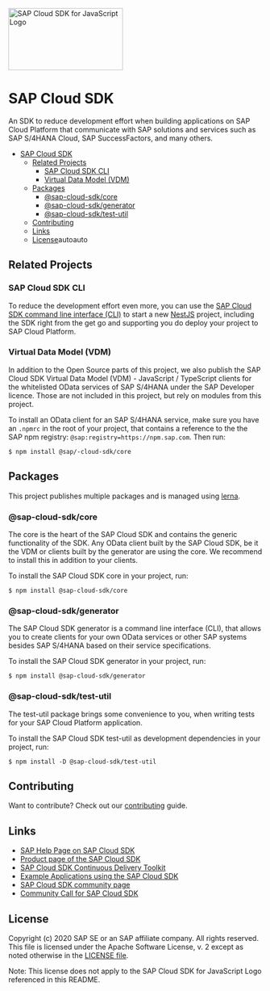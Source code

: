 <a href="https://sap.com/s4sdk"><img src="https://help.sap.com/doc/2324e9c3b28748a4ae2ad08166d77675/1.0/en-US/logo-with-js.svg" alt="SAP Cloud SDK for JavaScript Logo" height="122.92" width="226.773"/></a>

# SAP Cloud SDK
An SDK to reduce development effort when building applications on SAP Cloud Platform that communicate with SAP solutions and services such as SAP S/4HANA Cloud, SAP SuccessFactors, and many others.

<!-- TOC -->
- [SAP Cloud SDK](#sap-cloud-sdk)
  - [Related Projects](#related-projects)
    - [SAP Cloud SDK CLI](#sap-cloud-sdk-cli)
    - [Virtual Data Model (VDM)](#virtual-data-model-vdm)
  - [Packages](#packages)
    - [@sap-cloud-sdk/core](#sap-cloud-sdkcore)
    - [@sap-cloud-sdk/generator](#sap-cloud-sdkgenerator)
    - [@sap-cloud-sdk/test-util](#sap-cloud-sdktest-util)
  - [Contributing](#contributing)
  - [Links](#links)
  - [License](#license)autoauto<!-- /TOC -->

## Related Projects

### SAP Cloud SDK CLI
To reduce the development effort even more, you can use the [SAP Cloud SDK command line interface (CLI)](https://github.com/sap/cloud-sdk-cli) to start a new [NestJS](https://github.com/nestjs/nest) project, including the SDK right from the get go and supporting you do deploy your project to SAP Cloud Platform.

### Virtual Data Model (VDM)
In addition to the Open Source parts of this project, we also publish the SAP Cloud SDK Virtual Data Model (VDM) - JavaScript / TypeScript clients for the whitelisted OData services of SAP S/4HANA under the SAP Developer licence. Those are not included in this project, but rely on modules from this project.

To install an OData client for an SAP S/4HANA service, make sure you have an `.npmrc` in the root of your project, that contains a reference to the the SAP npm registry: `@sap:registry=https://npm.sap.com`.
Then run:
```sh-session
$ npm install @sap/-cloud-sdk/core
```

## Packages
This project publishes multiple packages and is managed using [lerna](https://github.com/lerna/lerna).

### @sap-cloud-sdk/core
The core is the heart of the SAP Cloud SDK and contains the generic functionality of the SDK. Any OData client built by the SAP Cloud SDK, be it the VDM or clients built by the generator are using the core. We recommend to install this in addition to your clients.

To install the SAP Cloud SDK core in your project, run:
```sh-session
$ npm install @sap-cloud-sdk/core
```

### @sap-cloud-sdk/generator
The SAP Cloud SDK generator is a command line interface (CLI), that allows you to create clients for your own OData services or other SAP systems besides SAP S/4HANA based on their service specifications.

To install the SAP Cloud SDK generator in your project, run:
```sh-session
$ npm install @sap-cloud-sdk/generator
```

### @sap-cloud-sdk/test-util
The test-util package brings some convenience to you, when writing tests for your SAP Cloud Platform application.

To install the SAP Cloud SDK test-util as development dependencies in your project, run:
```sh-session
$ npm install -D @sap-cloud-sdk/test-util
```

## Contributing
Want to contribute? Check out our [contributing](./CONTRIBUTING) guide.

## Links
- [SAP Help Page on SAP Cloud SDK](https://help.sap.com/viewer/product/SAP_CLOUD_SDK/1.0/en-US)
- [Product page of the SAP Cloud SDK](https://developers.sap.com/topics/cloud-sdk.html)
- [SAP Cloud SDK Continuous Delivery Toolkit](https://github.com/SAP/cloud-s4-sdk-pipeline)
- [Example Applications using the SAP Cloud SDK](https://github.com/SAP/cloud-s4-sdk-examples)
- [SAP Cloud SDK community page](https://community.sap.com/topics/cloud-sdk)
- [Community Call for SAP Cloud SDK](https://blogs.sap.com/2019/06/26/sap-cloud-sdk-new-format-of-the-update-call-for-sap-community/)

## License
Copyright (c) 2020 SAP SE or an SAP affiliate company.
All rights reserved.
This file is licensed under the Apache Software License, v. 2 except as noted otherwise in the [LICENSE file](LICENSE).

Note: This license does not apply to the SAP Cloud SDK for JavaScript Logo referenced in this README.
